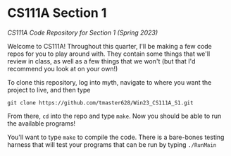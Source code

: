 # CS111A Section 1
_CS111A Code Repository for Section 1 (Spring 2023)_

Welcome to CS111A! Throughout this quarter, I'll be making a few code repos for you to play around with. They contain some things that we'll review in class, as well as a few things that we won't (but that I'd recommend you look at on your own!)

To clone this repository, log into myth, navigate to where you want the project to live, and then type

`git clone https://github.com/tmaster628/Win23_CS111A_S1.git`

From there, `cd` into the repo and type `make`. Now you should be able to run the available programs!

You'll want to type `make` to compile the code. There is a bare-bones testing harness that will test your programs that can be run by typing 
`./RunMain`
